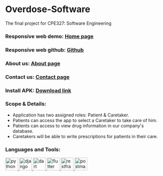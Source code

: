 # Overdose-Software
 The final project for CPE327: Software Engineering

<h3 align="left">Responsive web demo: <a href="https://weatherreporto.pythonanywhere.com/">Home page</a></h3>
<h3 align="left">Responsive web github: <a href="https://github.com/Miran-Mirantee/Overdose-webpage">Github</a></h3>
<h3 align="left">About us: <a href="https://weatherreporto.pythonanywhere.com/about/">About page</a></h3>
<h3 align="left">Contact us: <a href="https://weatherreporto.pythonanywhere.com/contact/">Contact page</a></h3>
<h3 align="left">Install APK: <a href="https://drive.google.com/drive/folders/11B1iHNkQi0HDjUran_029edsGej3-9QN">Download link</a></h3>

<h3 align="left">Scope & Details:</h3>

 * Application has two assigned roles: Patient & Caretaker.
 * Patients can access the app to select a Caretaker to take care of him.
 * Patients can access to view drug information in our company's database.
 * Caretakers will be able to write prescriptions for patients in their care.


<h3 align="left">Languages and Tools:</h3>
<p align="left"> 
<a href="https://www.python.org/" target="_blank" rel="noreferrer"> <img src="https://upload.wikimedia.org/wikipedia/commons/thumb/c/c3/Python-logo-notext.svg/1200px-Python-logo-notext.svg.png" alt="python" width="40" height="40"/> </a> 
<a href="https://www.djangoproject.com/" target="_blank" rel="noreferrer"> <img src="https://cdn.worldvectorlogo.com/logos/django.svg" alt="django" width="40" height="40"/> </a> 
<a href="https://dart.dev/" target="_blank" rel="noreferrer"> <img src="https://upload.wikimedia.org/wikipedia/commons/c/c6/Dart_logo.png" alt="dart" width="40" height="40"/> </a>
<a href="https://flutter.dev" target="_blank" rel="noreferrer"> <img src="https://www.vectorlogo.zone/logos/flutterio/flutterio-icon.svg" alt="flutter" width="40" height="40"/> </a>
<a href="https://www.django-rest-framework.org/" target="_blank" rel="noreferrer"> <img src="https://www.flowgear.net/wp-content/uploads/2019/03/Rest-API-Large.png" alt="restframework" width="40" height="40"/> </a> 
<a href="https://www.postman.com/" target="_blank" rel="noreferrer"> <img src="https://res.cloudinary.com/postman/image/upload/t_team_logo/v1629869194/team/2893aede23f01bfcbd2319326bc96a6ed0524eba759745ed6d73405a3a8b67a8" alt="postman" width="40" height="40"/> </a>
</p>
